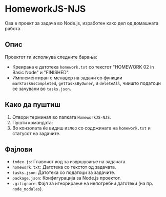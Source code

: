 # HomeworkJS-NJS

Ова е проект за задача во Node.js, изработен како дел од домашната работа.

## Опис
Проектот ги исполнува следните барања:
- Креирана е датотека `homework.txt` со текстот "HOMEWORK 02 in Basic Node" и "FINISHED".
- Имплементиран е менаџер на задачи со функции `markTaskAsCompleted`, `getTasksByOwner`, и `deleteAll`, чиишто податоци се зачувани во `tasks.json`.

## Како да пуштиш
1. Отвори терминал во папката `HomeworkJS-NJS`.
2. Пушти командата:
3. Во конзолата ќе видиш излез со содржината на `homework.txt` и статусот на задачите.

## Фајлови
- `index.js`: Главниот код за извршување на задачата.
- `homework.txt`: Датотека со текстот од задачата.
- `tasks.json`: Датотека со податоци за задачите.
- `package.json`: Конфигурација за Node.js проектот.
- `.gitignore`: Фајл за игнорирање на непотребни датотеки (на пр. `node_modules`).
